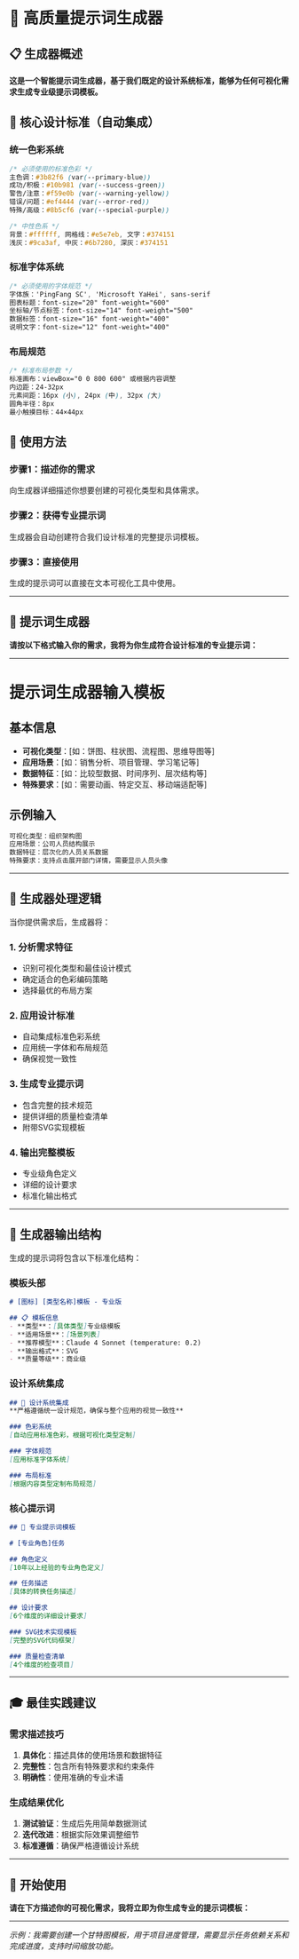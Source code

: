 # 🎯 高质量提示词生成器

## 📋 生成器概述
**这是一个智能提示词生成器，基于我们既定的设计系统标准，能够为任何可视化需求生成专业级提示词模板。**

## 🎨 核心设计标准（自动集成）

### 统一色彩系统
```css
/* 必须使用的标准色彩 */
主色调：#3b82f6 (var(--primary-blue))
成功/积极：#10b981 (var(--success-green))
警告/注意：#f59e0b (var(--warning-yellow))
错误/问题：#ef4444 (var(--error-red))
特殊/高级：#8b5cf6 (var(--special-purple))

/* 中性色系 */
背景：#ffffff, 网格线：#e5e7eb, 文字：#374151
浅灰：#9ca3af, 中灰：#6b7280, 深灰：#374151
```

### 标准字体系统
```css
/* 必须使用的字体规范 */
字体族：'PingFang SC', 'Microsoft YaHei', sans-serif
图表标题：font-size="20" font-weight="600"
坐标轴/节点标签：font-size="14" font-weight="500"
数据标签：font-size="16" font-weight="400"
说明文字：font-size="12" font-weight="400"
```

### 布局规范
```css
/* 标准布局参数 */
标准画布：viewBox="0 0 800 600" 或根据内容调整
内边距：24-32px
元素间距：16px (小), 24px (中), 32px (大)
圆角半径：8px
最小触摸目标：44×44px
```

## 🚀 使用方法

### 步骤1：描述你的需求
向生成器详细描述你想要创建的可视化类型和具体需求。

### 步骤2：获得专业提示词
生成器会自动创建符合我们设计标准的完整提示词模板。

### 步骤3：直接使用
生成的提示词可以直接在文本可视化工具中使用。

---

## 🎯 提示词生成器

**请按以下格式输入你的需求，我将为你生成符合设计标准的专业提示词：**

---

# 提示词生成器输入模板

## 基本信息
- **可视化类型**：[如：饼图、柱状图、流程图、思维导图等]
- **应用场景**：[如：销售分析、项目管理、学习笔记等]
- **数据特征**：[如：比较型数据、时间序列、层次结构等]
- **特殊要求**：[如：需要动画、特定交互、移动端适配等]

## 示例输入
```markdown
可视化类型：组织架构图
应用场景：公司人员结构展示
数据特征：层次化的人员关系数据
特殊要求：支持点击展开部门详情，需要显示人员头像
```

---

## 🔧 生成器处理逻辑

当你提供需求后，生成器将：

### 1. 分析需求特征
- 识别可视化类型和最佳设计模式
- 确定适合的色彩编码策略
- 选择最优的布局方案

### 2. 应用设计标准
- 自动集成标准色彩系统
- 应用统一字体和布局规范
- 确保视觉一致性

### 3. 生成专业提示词
- 包含完整的技术规范
- 提供详细的质量检查清单
- 附带SVG实现模板

### 4. 输出完整模板
- 专业级角色定义
- 详细的设计要求
- 标准化输出格式

---

## 📝 生成器输出结构

生成的提示词将包含以下标准化结构：

### 模板头部
```markdown
# [图标] [类型名称]模板 - 专业版

## 📋 模板信息
- **类型**：[具体类型]专业级模板
- **适用场景**：[场景列表]
- **推荐模型**：Claude 4 Sonnet (temperature: 0.2)
- **输出格式**：SVG
- **质量等级**：商业级
```

### 设计系统集成
```markdown
## 🎨 设计系统集成
**严格遵循统一设计规范，确保与整个应用的视觉一致性**

### 色彩系统
[自动应用标准色彩，根据可视化类型定制]

### 字体规范
[应用标准字体系统]

### 布局标准
[根据内容类型定制布局规范]
```

### 核心提示词
```markdown
## 📝 专业提示词模板

# [专业角色]任务

## 角色定义
[10年以上经验的专业角色定义]

## 任务描述
[具体的转换任务描述]

## 设计要求
[6个维度的详细设计要求]

### SVG技术实现模板
[完整的SVG代码框架]

### 质量检查清单
[4个维度的检查项目]
```

---

## 🎓 最佳实践建议

### 需求描述技巧
1. **具体化**：描述具体的使用场景和数据特征
2. **完整性**：包含所有特殊要求和约束条件
3. **明确性**：使用准确的专业术语

### 生成结果优化
1. **测试验证**：生成后先用简单数据测试
2. **迭代改进**：根据实际效果调整细节
3. **标准遵循**：确保严格遵循设计系统

---

## 🚀 开始使用

**请在下方描述你的可视化需求，我将立即为你生成专业的提示词模板：**

---

*示例：我需要创建一个甘特图模板，用于项目进度管理，需要显示任务依赖关系和完成进度，支持时间缩放功能。*